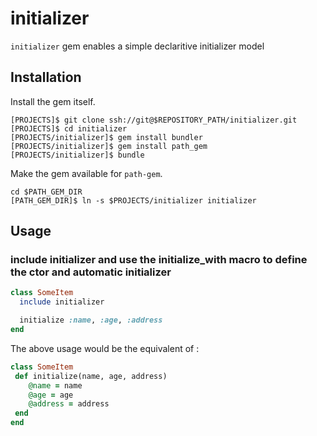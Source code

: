 initializer
======

`initializer` gem enables a simple declaritive initializer model

## Installation

Install the gem itself.

    [PROJECTS]$ git clone ssh://git@$REPOSITORY_PATH/initializer.git
    [PROJECTS]$ cd initializer
    [PROJECTS/initializer]$ gem install bundler
    [PROJECTS/initializer]$ gem install path_gem
    [PROJECTS/initializer]$ bundle

Make the gem available for `path-gem`.

    cd $PATH_GEM_DIR
    [PATH_GEM_DIR]$ ln -s $PROJECTS/initializer initializer

## Usage

### include initializer and use the initialize_with macro to define the ctor and automatic initializer
```ruby
class SomeItem
  include initializer

  initialize :name, :age, :address
end
```

The above usage would be the equivalent of :
```ruby
class SomeItem
 def initialize(name, age, address)
    @name = name
    @age = age
    @address = address
 end
end
```
